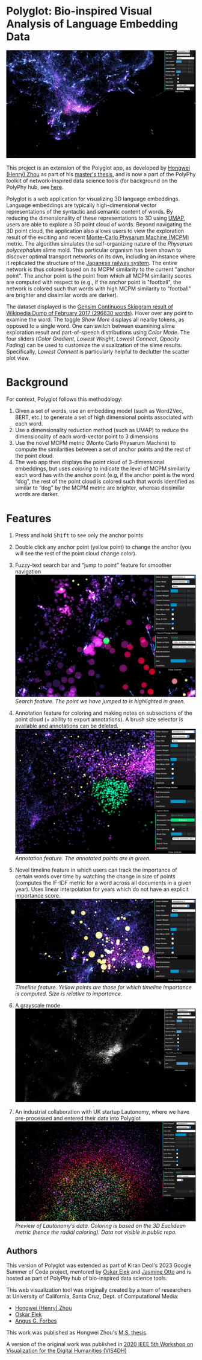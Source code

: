 # Polyglot: Bio-inspired Visual Analysis of Language Embedding Data

[![](image/1_tool_overview.PNG)](image/1_tool_overview.PNG)

This project is an extension of the Polyglot app, as developed by [Hongwei (Henry) Zhou](https://normand-1024.github.io) as part of his [master's thesis](https://escholarship.org/uc/item/6zj1r9ch), and is now a part of the PolyPhy toolkit of network-inspired data science tools (for background on the PolyPhy hub, see [here](https://github.com/PolyPhyHub).

Polyglot is a web application for visualizing 3D language embeddings. Language embeddings are typically high-dimensional vector representations of the syntactic and semantic content of words. By reducing the dimensionality of these representations to 3D using [UMAP](https://arxiv.org/abs/1802.03426), users are able to explore a 3D point cloud of words. Beyond navigating the 3D point cloud, the application also allows users to view the exploration result of the exciting and recent [Monte-Carlo Physarum Machine (MCPM)](https://arxiv.org/abs/2009.02459) metric. The algorithm simulates the self-organizing nature of the _Physarum polycephalum_ slime mold. This particular organism has been shown to discover optimal transport networks on its own, including an instance where it replicated the structure of the [Japanese railway system](https://www.science.org/doi/10.1126/science.1177894). The entire network is thus colored based on its MCPM similarity to the current "anchor point". The anchor point is the point from which all MCPM similarity scores are computed with respect to (e.g., if the anchor point is "football", the network is colored such that words with high MCPM similarity to "football" are brighter and dissimilar words are darker).

The dataset displayed is the [Gensim Continuous Skipgram result of Wikipedia Dump of February 2017 (296630 words)](http://vectors.nlpl.eu/repository/). Hover over any point to examine the word. The toggle _Show More_ displays all nearby tokens, as opposed to a single word. One can switch between examining slime exploration result and part-of-speech distributions using _Color Mode_. The four sliders (_Color Gradient_, _Lowest Weight_, _Lowest Connect_, _Opacity Fading_) can be used to customize the visualization of the slime results. Specifically, _Lowest Connect_ is particularly helpful to declutter the scatter plot view.

# Background
For context, Polyglot follows this methodology:
1. Given a set of words, use an embedding model (such as Word2Vec, BERT, etc.) to generate a set of high dimensional points associated with each word.
2. Use a dimensionality reduction method (such as UMAP) to reduce the dimensionality of each word-vector point to 3 dimensions
3. Use the novel MCPM metric (Monte Carlo Physarum Machine) to compute the similarities between a set of anchor points and the rest of the point cloud.
4. The web app then displays the point cloud of 3-dimensional embeddings, but uses _coloring_ to indicate the level of MCPM similarity each word has with the anchor point (e.g, if the anchor point is the word “dog”, the rest of the point cloud is colored such that words identified as similar to “dog” by the MCPM metric are brighter, whereas dissimilar words are darker.

# Features
1. Press and hold <kbd>Shift</kbd> to see only the anchor points

2. Double click any anchor point (yellow point) to change the anchor (you will see the rest of the point cloud change color).
   
3. Fuzzy-text search bar and “jump to point” feature for smoother navigation
[![](gsoc_images/search_feat.png)](gsoc_images/search_feat.png)
*Search feature. The point we have jumped to is highlighted in green.*

4. Annotation feature for coloring and making notes on subsections of the point cloud (+ ability to export annotations). A brush size selector is available and annotations can be deleted.
[![](gsoc_images/annotat_feat.png)](gsoc_images/annotat_feat.png)
*Annotation feature. The annotated points are in green.*

5. Novel timeline feature in which users can track the importance of certain words over time by watching the change in size of points (computes the IF-IDF metric for a word across all documents in a given year). Uses linear interpolation for years which do not have an explicit importance score.
[![](gsoc_images/timeline_feat.png)](gsoc_images/timeline_feat.png)
*Timeline feature. Yellow points are those for which timeline importance is computed. Size is relative to importance.*

6. A grayscale mode
[![](gsoc_images/grascale_feat.png)](gsoc_images/grascale_feat.png)

7. An industrial collaboration with UK startup Lautonomy, where we have pre-processed and entered their data into Polyglot
[![](gsoc_images/lautonomy_data.png)](gsoc_images/lautonomy_data.png)
*Preview of Lautonomy’s data. Coloring is based on the 3D Euclidean metric (hence the radial coloring). Data not visible in public repo.*

## Authors
This version of Polyglot was extended as part of Kiran Deol's 2023 Google Summer of Code project, mentored by [Oskar Elek](http://elek.pub) and [Jasmine Otto](https://jazztap.github.io) and is hosted as part of PolyPhy hub of bio-inspired data science tools.

This web visualization tool was originally created by a team of researchers at University of California, Santa Cruz, Dept. of Computational Media:
- [Hongwei (Henry) Zhou](https://normand-1024.github.io/)
- [Oskar Elek](https://elek.pub/)
- [Angus G. Forbes](https://creativecoding.soe.ucsc.edu/angus/)

This work was published as Hongwei Zhou's [M.S. thesis](https://escholarship.org/uc/item/6zj1r9ch#main).

A version of the original work was published in [2020 IEEE 5th Workshop on Visualization for the Digital Humanities (VIS4DH)](https://www.computer.org/csdl/proceedings-article/vis4dh/2020/915300a007/1pZ0Xs0EEqk)
